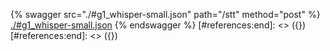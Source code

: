[#references:start]: <> ({ "template": "openapi" })
[#references:start]: <> ({ "template": "openapi" })
{% swagger src="./#g1_whisper-small.json" path="/stt" method="post" %}
[./#g1_whisper-small.json](./#g1_whisper-small.json)
{% endswagger %}
[#references:end]: <> ({})
[#references:end]: <> ({})